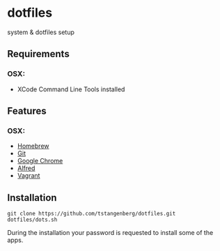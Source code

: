 # dotfiles #

system &amp; dotfiles setup 


## Requirements ##
### OSX: ###
- XCode Command Line Tools installed


## Features ##
### OSX: ###
- [Homebrew][]
- [Git][]
- [Google Chrome][]
- [Alfred][]
- [Vagrant][]


## Installation ##
```
git clone https://github.com/tstangenberg/dotfiles.git
dotfiles/dots.sh
```

During the installation your password is requested to install some of the apps.

[Homebrew]: http://brew.sh/
[Git]: http://git-scm.com/
[Google Chrome]: https://www.google.com/chrome‎
[Alfred]: http://www.alfredapp.com/
[Vagrant]: http://www.vagrantup.com/